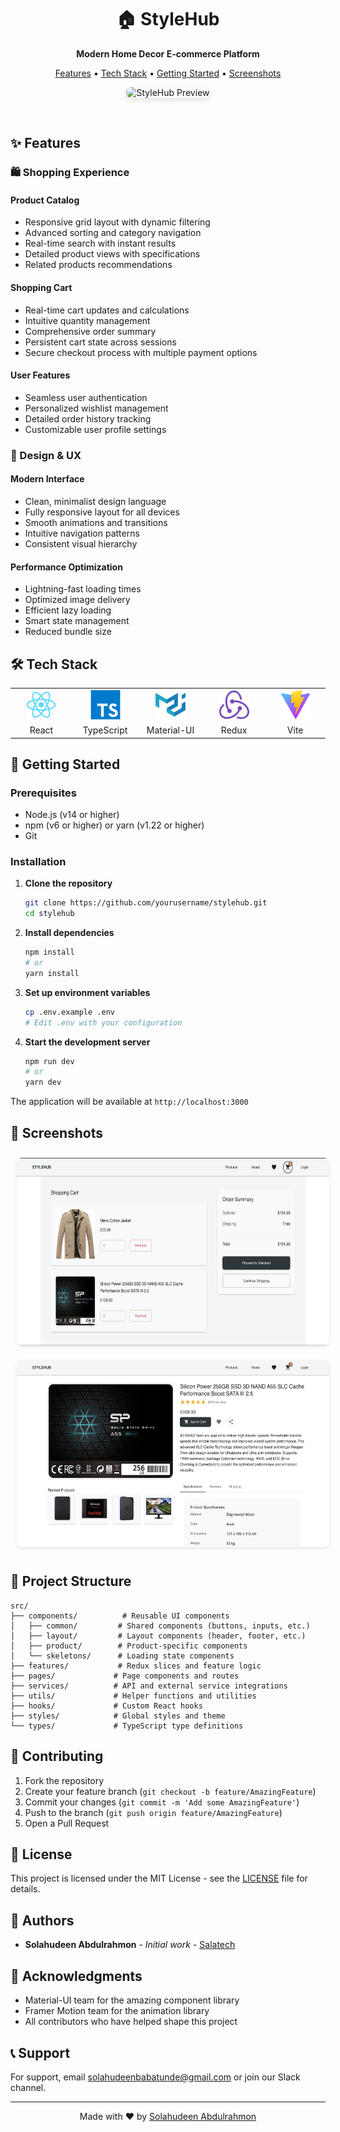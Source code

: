 <div align="center">
  <h1>🏠 StyleHub</h1>
  <p>
    <strong>Modern Home Decor E-commerce Platform</strong>
  </p>
  
  <p>
    <a href="#features">Features</a> •
    <a href="#tech-stack">Tech Stack</a> •
    <a href="#getting-started">Getting Started</a> •
    <a href="#screenshots">Screenshots</a>
  </p>

  <img 
    src="./public/homepage.png" 
    alt="StyleHub Preview" 
    width="800" 
    height="400" 
    style="border-radius: 8px; box-shadow: 0 4px 8px rgba(0,0,0,0.1);" 
  />
</div>

<br/>

## ✨ Features

### 🛍️ Shopping Experience

#### Product Catalog
- Responsive grid layout with dynamic filtering
- Advanced sorting and category navigation
- Real-time search with instant results
- Detailed product views with specifications
- Related products recommendations

#### Shopping Cart
- Real-time cart updates and calculations
- Intuitive quantity management
- Comprehensive order summary
- Persistent cart state across sessions
- Secure checkout process with multiple payment options

#### User Features
- Seamless user authentication
- Personalized wishlist management
- Detailed order history tracking
- Customizable user profile settings

### 🎨 Design & UX

#### Modern Interface
- Clean, minimalist design language
- Fully responsive layout for all devices
- Smooth animations and transitions
- Intuitive navigation patterns
- Consistent visual hierarchy

#### Performance Optimization
- Lightning-fast loading times
- Optimized image delivery
- Efficient lazy loading
- Smart state management
- Reduced bundle size

## 🛠️ Tech Stack

<table>
  <tr>
    <td align="center" width="96">
      <img 
        src="https://raw.githubusercontent.com/devicons/devicon/master/icons/react/react-original.svg" 
        width="48" 
        height="48" 
        alt="React" 
      />
    </td>
    <td align="center" width="96">
      <img 
        src="https://raw.githubusercontent.com/devicons/devicon/master/icons/typescript/typescript-original.svg" 
        width="48" 
        height="48" 
        alt="TypeScript" 
      />
    </td>
    <td align="center" width="96">
      <img 
        src="https://raw.githubusercontent.com/devicons/devicon/master/icons/materialui/materialui-original.svg" 
        width="48" 
        height="48" 
        alt="Material-UI" 
      />
    </td>
    <td align="center" width="96">
      <img 
        src="https://raw.githubusercontent.com/devicons/devicon/master/icons/redux/redux-original.svg" 
        width="48" 
        height="48" 
        alt="Redux" 
      />
    </td>
    <td align="center" width="96">
      <img 
        src="https://raw.githubusercontent.com/devicons/devicon/master/icons/vitejs/vitejs-original.svg" 
        width="48" 
        height="48" 
        alt="Vite" 
      />
    </td>
  </tr>
  <tr>
    <td align="center">React</td>
    <td align="center">TypeScript</td>
    <td align="center">Material-UI</td>
    <td align="center">Redux</td>
    <td align="center">Vite</td>
  </tr>
</table>

## 🚀 Getting Started

### Prerequisites
- Node.js (v14 or higher)
- npm (v6 or higher) or yarn (v1.22 or higher)
- Git

### Installation

1. **Clone the repository**
   ```bash
   git clone https://github.com/yourusername/stylehub.git
   cd stylehub
   ```

2. **Install dependencies**
   ```bash
   npm install
   # or
   yarn install
   ```

3. **Set up environment variables**
   ```bash
   cp .env.example .env
   # Edit .env with your configuration
   ```

4. **Start the development server**
   ```bash
   npm run dev
   # or
   yarn dev
   ```

The application will be available at `http://localhost:3000`

## 📱 Screenshots

<div align="center">
  <img 
    src="./public/screenshot1.png" 
    alt="Home Page" 
    width="500" 
    height="300" 
    style="border-radius: 8px; margin: 10px; box-shadow: 0 2px 4px rgba(0,0,0,0.1);" 
  />
  <img 
    src="./public/screenshot2.png" 
    alt="Product Page" 
    width="500" 
    height="300" 
    style="border-radius: 8px; margin: 10px; box-shadow: 0 2px 4px rgba(0,0,0,0.1);" 
  />
</div>

## 📁 Project Structure

```
src/
├── components/          # Reusable UI components
│   ├── common/         # Shared components (buttons, inputs, etc.)
│   ├── layout/         # Layout components (header, footer, etc.)
│   ├── product/        # Product-specific components
│   └── skeletons/      # Loading state components
├── features/           # Redux slices and feature logic
├── pages/             # Page components and routes
├── services/          # API and external service integrations
├── utils/             # Helper functions and utilities
├── hooks/             # Custom React hooks
├── styles/            # Global styles and theme
└── types/             # TypeScript type definitions
```

## 🤝 Contributing

1. Fork the repository
2. Create your feature branch (`git checkout -b feature/AmazingFeature`)
3. Commit your changes (`git commit -m 'Add some AmazingFeature'`)
4. Push to the branch (`git push origin feature/AmazingFeature`)
5. Open a Pull Request

## 📄 License

This project is licensed under the MIT License - see the [LICENSE](LICENSE) file for details.

## 👥 Authors

- **Solahudeen Abdulrahmon** - *Initial work* - [Salatech](https://github.com/salatech)

## 🙏 Acknowledgments

- Material-UI team for the amazing component library
- Framer Motion team for the animation library
- All contributors who have helped shape this project

## 📞 Support

For support, email solahudeenbabatunde@gmail.com or join our Slack channel.

---

<div align="center">
  Made with ❤️ by <a href="https://github.com/salatech">Solahudeen Abdulrahmon</a>
</div>
